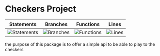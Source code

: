 # Checkers Project
| Statements | Branches | Functions | Lines |
| -----------|----------|-----------|-------|
| ![Statements](https://img.shields.io/badge/Coverage-98.13%25-brightgreen.svg "Make me better!") | ![Branches](https://img.shields.io/badge/Coverage-96.7%25-brightgreen.svg "Make me better!") | ![Functions](https://img.shields.io/badge/Coverage-98.54%25-brightgreen.svg "Make me better!") | ![Lines](https://img.shields.io/badge/Coverage-100%25-brightgreen.svg "Make me better!") |

the purpose of this package is to offer a simple api to be able to play to the checkers
